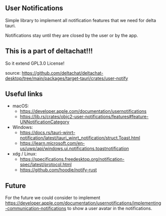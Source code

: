 ## User Notifications

Simple library to implement all notification features that we need for delta tauri.

Notifications stay until they are closed by the user or by the app.

## This is a part of deltachat!!!

So it extend GPL3.0 License!

source: https://github.com/deltachat/deltachat-desktop/tree/main/packages/target-tauri/crates/user-notify

## Useful links

- macOS:
  - https://developer.apple.com/documentation/usernotifications
  - https://lib.rs/crates/objc2-user-notifications/features#feature-UNNotificationCategory
- Windows:
  - https://docs.rs/tauri-winrt-notification/latest/tauri_winrt_notification/struct.Toast.html
  - https://learn.microsoft.com/en-us/uwp/api/windows.ui.notifications.toastnotification
- xdg / Linux:
  - https://specifications.freedesktop.org/notification-spec/latest/protocol.html
  - https://github.com/hoodie/notify-rust

## Future

For the future we could consider to implement https://developer.apple.com/documentation/usernotifications/implementing-communication-notifications to show a user avatar in the notifications.
